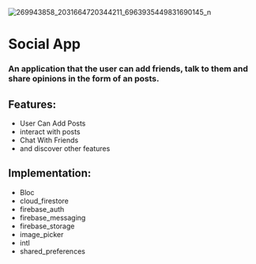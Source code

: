 ![269943858_2031664720344211_6963935449831690145_n](https://user-images.githubusercontent.com/82876394/201559880-86cc2dca-8c75-4727-a9f3-a320a335ce79.jpg)
# Social App
### An application that the user can add friends, talk to them and share opinions in the form of an posts.

## Features:
- User Can Add Posts
- interact with posts
- Chat With Friends
- and discover other features

## Implementation:
- Bloc
- cloud_firestore
- firebase_auth
- firebase_messaging
- firebase_storage
- image_picker
- intl
- shared_preferences

